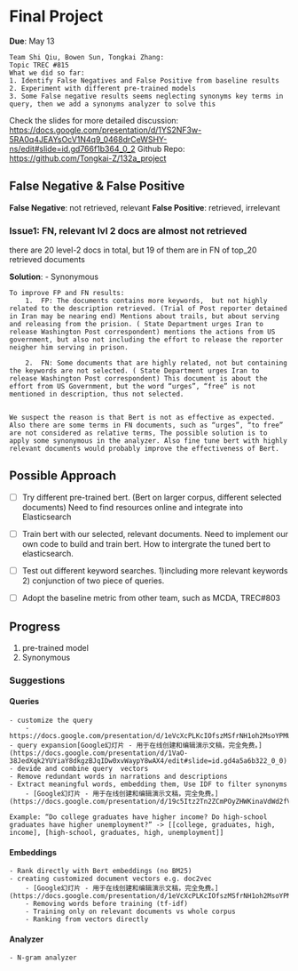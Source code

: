 # Final Project
**Due**: May 13
```
Team Shi Qiu, Bowen Sun, Tongkai Zhang:
Topic TREC #815
What we did so far:
1. Identify False Negatives and False Positive from baseline results
2. Experiment with different pre-trained models
3. Some False negative results seems neglecting synonyms key terms in query, then we add a synonyms analyzer to solve this
```
Check the slides for more detailed discussion: https://docs.google.com/presentation/d/1YS2NF3w-5RA0q4JEAYsOcV1N4q9_0468drCeWSHY-ns/edit#slide=id.gd766f1b364_0_2
Github Repo: https://github.com/Tongkai-Z/132a_project

## False Negative & False Positive
**False Negative**: not retrieved, relevant
**False Positive**:  retrieved, irrelevant

### Issue1: FN, relevant lvl 2 docs are almost not retrieved
there are 20 level-2 docs in total, but 19 of them are in FN of top_20 retrieved documents

**Solution**: 
	- Synonymous
```
To improve FP and FN results:
	1.	FP: The documents contains more keywords,  but not highly related to the description retrieved. (Trial of Post reporter detained in Iran may be nearing end) Mentions about trails, but about serving and releasing from the prision. ( State Department urges Iran to release Washington Post correspondent) mentions the actions from US government, but also not including the effort to release the reporter neigher him serving in prison.

	2.	FN: Some documents that are highly related, not but containing the keywords are not selected. ( State Department urges Iran to release Washington Post correspondent) This document is about the effort from US Government, but the word “urges”, “free” is not mentioned in description, thus not selected.


We suspect the reason is that Bert is not as effective as expected. Also there are some terms in FN documents, such as “urges”, “to free” are not considered as relative terms, The possible solution is to apply some synonymous in the analyzer. Also fine tune bert with highly relevant documents would probably improve the effectiveness of Bert.
```

## Possible Approach
- [ ] Try different pre-trained bert. (Bert on larger corpus, different selected documents) Need to find resources online and integrate into Elasticsearch
- [ ] Train bert with our selected, relevant documents. Need to implement our own code to build and train bert. How to intergrate the tuned bert to elasticsearch.
- [ ] Test out different keyword searches. 1)including more relevant keywords 2) conjunction of two piece of queries.
- [ ] Adopt the baseline metric from other team, such as MCDA, TREC#803



## Progress
1. pre-trained model
2. Synonymous

### Suggestions
#### Queries
	- customize the query
		- https://docs.google.com/presentation/d/1eVcXcPLKcIOfszMSfrNH1oh2MsoYPMU1QTTepGkn1SY/edit#slide=id.gd4bdbdc458_0_11
	- query expansion[Google幻灯片 - 用于在线创建和编辑演示文稿，完全免费。](https://docs.google.com/presentation/d/1VaO-38JedXqk2YUYiaY8dkgzBJqIDw0xvWaypY8wAX4/edit#slide=id.gd4a5a6b322_0_0)
	- devide and combine query  vectors
	- Remove redundant words in narrations and descriptions
	- Extract meaningful words, embedding them, Use IDF to filter synonyms
		- [Google幻灯片 - 用于在线创建和编辑演示文稿，完全免费。](https://docs.google.com/presentation/d/19c5Itz2Tn2ZCmPOyZHWKinaVdWd2fVbPXMWAcKl1I4A/edit#slide=id.gd55babf1e4_0_116)
```
Example: “Do college graduates have higher income? Do high-school graduates have higher unemployment?” -> [[college, graduates, high, income], [high-school, graduates, high, unemployment]]
```
#### Embeddings
	- Rank directly with Bert embeddings (no BM25) 
	- creating customized document vectors e.g. doc2vec
		- [Google幻灯片 - 用于在线创建和编辑演示文稿，完全免费。](https://docs.google.com/presentation/d/1eVcXcPLKcIOfszMSfrNH1oh2MsoYPMU1QTTepGkn1SY/edit#slide=id.gd54c5a01c8_0_37)
		- Removing words before training (tf-idf)
		- Training only on relevant documents vs whole corpus
		- Ranking from vectors directly


#### Analyzer
	- N-gram analyzer